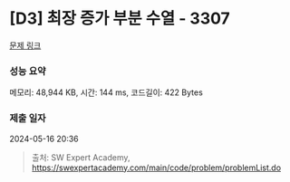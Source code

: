 # [D3] 최장 증가 부분 수열 - 3307 

[문제 링크](https://swexpertacademy.com/main/code/problem/problemDetail.do?contestProbId=AWBOKg-a6l0DFAWr) 

### 성능 요약

메모리: 48,944 KB, 시간: 144 ms, 코드길이: 422 Bytes

### 제출 일자

2024-05-16 20:36



> 출처: SW Expert Academy, https://swexpertacademy.com/main/code/problem/problemList.do